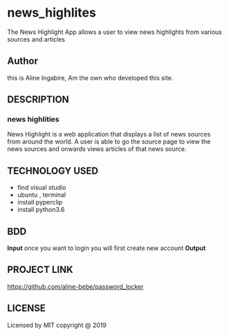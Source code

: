 # news_highlites

The News Highlight App allows a user to view news highlights from various sources and articles
## Author
this is Aline Ingabire, Am the own who developed this site.
## DESCRIPTION
### news highlities

News Highlight is a web application that displays a list of news sources from around the world. A user is able to go the source page to view the news sources and onwards views articles of that news source. 

## TECHNOLOGY USED
* find visual studio
* ubuntu , terminal
* install pyperclip
* install python3.6

  
## BDD
 **Input**
 once you want to login you will first create new account 
 **Output**

## PROJECT LINK
   https://github.com/aline-bebe/password_locker



## LICENSE
Licensed by MIT copyright @ 2019 
